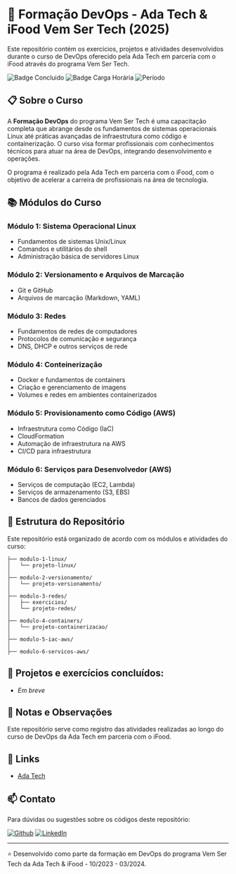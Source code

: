 # 🚀 Formação DevOps - Ada Tech & iFood Vem Ser Tech (2025)

Este repositório contém os exercícios, projetos e atividades desenvolvidos durante o curso de DevOps oferecido pela Ada Tech em parceria com o iFood através do programa Vem Ser Tech.

![Badge Concluido](https://img.shields.io/badge/Status-Concluído-green)
![Badge Carga Horária](https://img.shields.io/badge/Carga%20Horária-324h-red)
![Período](https://img.shields.io/badge/Per%C3%ADodo-Outubro%20de%202023%20a%20Mar%C3%A7o%20de%202024-green)

## 📋 Sobre o Curso

A **Formação DevOps** do programa Vem Ser Tech é uma capacitação completa que abrange desde os fundamentos de sistemas operacionais Linux até práticas avançadas de infraestrutura como código e containerização. O curso visa formar profissionais com conhecimentos técnicos para atuar na área de DevOps, integrando desenvolvimento e operações.

O programa é realizado pela Ada Tech em parceria com o iFood, com o objetivo de acelerar a carreira de profissionais na área de tecnologia.

## 📚 Módulos do Curso

### Módulo 1: Sistema Operacional Linux
- Fundamentos de sistemas Unix/Linux
- Comandos e utilitários do shell
- Administração básica de servidores Linux

### Módulo 2: Versionamento e Arquivos de Marcação
- Git e GitHub
- Arquivos de marcação (Markdown, YAML)

### Módulo 3: Redes
- Fundamentos de redes de computadores
- Protocolos de comunicação e segurança
- DNS, DHCP e outros serviços de rede

### Módulo 4: Conteinerização
- Docker e fundamentos de containers
- Criação e gerenciamento de imagens
- Volumes e redes em ambientes containerizados

### Módulo 5: Provisionamento como Código (AWS)
- Infraestrutura como Código (IaC)
- CloudFormation
- Automação de infraestrutura na AWS
- CI/CD para infraestrutura

### Módulo 6: Serviços para Desenvolvedor (AWS)
- Serviços de computação (EC2, Lambda)
- Serviços de armazenamento (S3, EBS)
- Bancos de dados gerenciados

## 📂 Estrutura do Repositório

Este repositório está organizado de acordo com os módulos e atividades do curso:

```
├── modulo-1-linux/
│   └── projeto-linux/
│
├── modulo-2-versionamento/
│   └── projeto-versionamento/
│
├── modulo-3-redes/
│   ├── exercicios/
│   └── projeto-redes/
│
├── modulo-4-containers/
│   └── projeto-containerizacao/
│
├── modulo-5-iac-aws/
│
├── modulo-6-servicos-aws/
```

## 🎯 Projetos e exercícios concluídos:
- *Em breve*

## 📝 Notas e Observações

Este repositório serve como registro das atividades realizadas ao longo do curso de DevOps da Ada Tech em parceria com o iFood.

## 🔗 Links

- [Ada Tech](https://ada.tech/)

## 📫 Contato

Para dúvidas ou sugestões sobre os códigos deste repositório:

[![Github](https://img.shields.io/badge/GitHub-100000?style=for-the-badge&logo=github&logoColor=white)](https://github.com/Alan-oliveir)
[![LinkedIn](https://img.shields.io/badge/LinkedIn-0077B5?style=for-the-badge&logo=linkedin&logoColor=white)](https://www.linkedin.com/in/alan-ogoncalves)

---
⭐️ Desenvolvido como parte da formação em DevOps do programa Vem Ser Tech da Ada Tech & iFood - 10/2023 - 03/2024.
